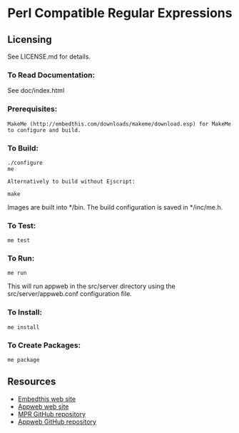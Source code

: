 Perl Compatible Regular Expressions
===

Licensing
---
See LICENSE.md for details.

### To Read Documentation:

  See doc/index.html

### Prerequisites:
    MakeMe (http://embedthis.com/downloads/makeme/download.esp) for MakeMe to configure and build.

### To Build:

    ./configure
    me

    Alternatively to build without Ejscript:

    make

Images are built into */bin. The build configuration is saved in */inc/me.h.

### To Test:

    me test

### To Run:

    me run

This will run appweb in the src/server directory using the src/server/appweb.conf configuration file.

### To Install:

    me install

### To Create Packages:

    me package

Resources
---
  - [Embedthis web site](http://embedthis.com/)
  - [Appweb web site](http://appwebserver.org/)
  - [MPR GitHub repository](http://github.com/embedthis/mpr-4)
  - [Appweb GitHub repository](http://github.com/embedthis/appweb-4)
